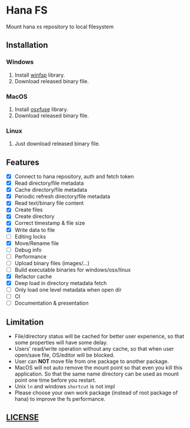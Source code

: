 # Hana FS

Mount hana xs repository to local filesystem

## Installation

### Windows

1. Install [winfsp](https://github.com/billziss-gh/winfsp) library.
1. Download released binary file.

### MacOS

1. Install [osxfuse](https://osxfuse.github.io/) library.
1. Download released binary file.

### Linux

1. Just download released binary file.

## Features

* [x] Connect to hana repository, auth and fetch token
* [x] Read directory/file metadata
* [x] Cache directory/file metadata
* [x] Periodic refresh directory/file metadata
* [x] Read text/binary file content
* [x] Create files
* [x] Create directory
* [x] Correct timestamp & file size
* [x] Write data to file
* [ ] Editing locks
* [x] Move/Rename file
* [ ] Debug info
* [ ] Performance
* [ ] Upload binary files (images/...)
* [ ] Build executable binaries for windows/osx/linux
* [x] Refactor cache
* [x] Deep load in directory metadata fetch
* [ ] Only load one level metadata when open dir
* [ ] CI
* [ ] Documentation & presentation

## Limitation

* File/directory status will be cached for better user experience, so that some properties will have some delay.
* Users' read/write operation without any cache, so that when user open/save file, OS/editor will be blocked. 
* User can **NOT** move file from one package to another package. 
* MacOS will not auto remove the mount point so that even you kill this application. So that the same name directory can be used as mount point one time before you restart.
* Unix `ln` and windows `shortcut` is not impl
* Please choose your own work package (instead of root package of hana) to improve the fs performance.

## [LICENSE](./LICENSE)
